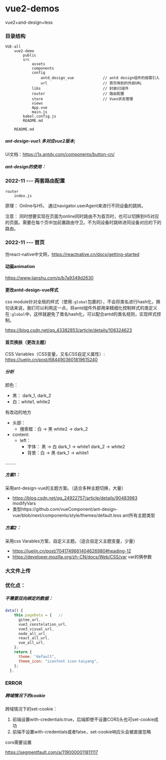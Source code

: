 # vue2-demos

vue2+and-design+less

### 目录结构

```
VUE-all
	vue2-demo
		public
		src
			assets
			components
			config
				antd_design_vue				// antd design组件的按需引入
				url							// 首页用到的外部URL
			libs							// 封装UI组件
			router							// 路由配置
			store							// Vuex状态管理
			views
			App.vue
			main.js
		babel.config.js
		README.md
	
	README.md
```

##### ant-design-vue1.多对应vue2版本;

UI文档：https://1x.antdv.com/components/button-cn/

##### ant-design的使用：

### 2022-11 --- 两套路由配置

```
router
	index.js
```

原理： Online与H5， 通过navigator.userAgent来进行不同设备的跳转。

注意： 同时想要实现在页面为online同时路由不为首页时，也可以切换到H5对应的页面。需要在每个页中加前置路由守卫。不为同设备时跳转进同设备对应的下的路由。

### 2022-11 --- 首页

仿react-native中文网，https://reactnative.cn/docs/getting-started

#### 动画animation

https://www.jianshu.com/p/b7a9349d2630

#### 更改antd-design-vue样式

css module针对全局的样式（使用`:global`包裹的），不会将类名进行hash化，换句话来说，我们可以利用这一点，将antd组件外部用来精细化控制样式的类定义在`:global`中，这样就避免了类名hash化，可以配合antd的类名规则，实现样式控制。

https://blog.csdn.net/qq_43382853/article/details/108324623

#### 首页换肤（更改主题）

CSS Variables（CSS变量，又名CSS自定义属性）:               https://juejin.cn/post/6844903601819615240

##### 分析

颜色：

- 黑： dark_1, dark_2
- 白：white1, white2

有改动的地方

- 头部：
  - 搜索框：白 -> 黑        white2  ->  dark_2
- content:
  - left：
    - 字体： 黑 -> 白        dark_1  -> white1         dark_2 -> white2
    - 背景：白 -> 黑         dark_1  -> white1



.........

##### 方案1： 

采用ant-design-vue的主题方案。（适合多种主题切换，大量）

- https://blog.csdn.net/qq_24922757/article/details/90483983                modifyVars
- 类型https://github.com/vueComponent/ant-design-vue/blob/next/components/style/themes/default.less      ant所有主题类型

##### 方案2： 

采用css Varables方案，自定义主题。（适合自定义主题变量，少量）

- https://juejin.cn/post/7041749661404626980#heading-12
- https://developer.mozilla.org/zh-CN/docs/Web/CSS/var       var的俩参数

### 大文件上传





### 优化点：

##### 不需要双向绑定的数据：

```js
data() {
    this.pageData = {   // 
      gitee_url,
      vue3_constelation_url,
      vue3_visual_url,
      node_all_url,
      react_all_url,
      vue_all_url,
    };
    return {
      theme: "default",
      thmem_icon: "iconfont icon-taiyang",
    };
  },
```



### ERROR

##### 跨域情况下的cookie

跨域情况下的set-cookie：

1. 前端设置with-credentials:true，后端即使不设置CORS头也可set-cookie成功
2. 前端不设置with-credentials或者false，set-cookie响应头会被直接忽略

cors需要设置

https://segmentfault.com/a/1190000011811117
